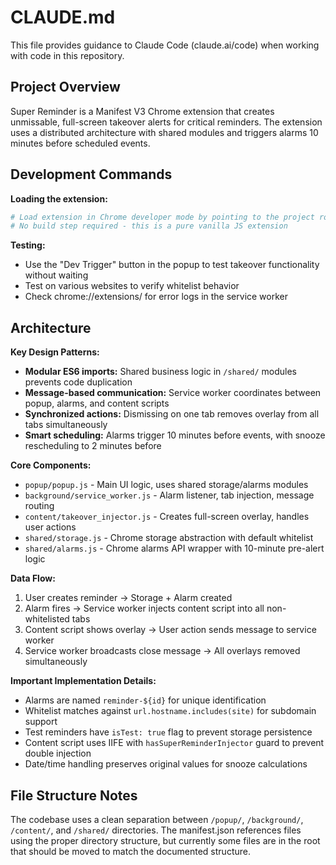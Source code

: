 # CLAUDE.md

This file provides guidance to Claude Code (claude.ai/code) when working with code in this repository.

## Project Overview

Super Reminder is a Manifest V3 Chrome extension that creates unmissable, full-screen takeover alerts for critical reminders. The extension uses a distributed architecture with shared modules and triggers alarms 10 minutes before scheduled events.

## Development Commands

**Loading the extension:**
```bash
# Load extension in Chrome developer mode by pointing to the project root directory
# No build step required - this is a pure vanilla JS extension
```

**Testing:**
- Use the "Dev Trigger" button in the popup to test takeover functionality without waiting
- Test on various websites to verify whitelist behavior
- Check chrome://extensions/ for error logs in the service worker

## Architecture

**Key Design Patterns:**
- **Modular ES6 imports:** Shared business logic in `/shared/` modules prevents code duplication
- **Message-based communication:** Service worker coordinates between popup, alarms, and content scripts
- **Synchronized actions:** Dismissing on one tab removes overlay from all tabs simultaneously
- **Smart scheduling:** Alarms trigger 10 minutes before events, with snooze rescheduling to 2 minutes before

**Core Components:**
- `popup/popup.js` - Main UI logic, uses shared storage/alarms modules
- `background/service_worker.js` - Alarm listener, tab injection, message routing
- `content/takeover_injector.js` - Creates full-screen overlay, handles user actions
- `shared/storage.js` - Chrome storage abstraction with default whitelist
- `shared/alarms.js` - Chrome alarms API wrapper with 10-minute pre-alert logic

**Data Flow:**
1. User creates reminder → Storage + Alarm created
2. Alarm fires → Service worker injects content script into all non-whitelisted tabs
3. Content script shows overlay → User action sends message to service worker
4. Service worker broadcasts close message → All overlays removed simultaneously

**Important Implementation Details:**
- Alarms are named `reminder-${id}` for unique identification
- Whitelist matches against `url.hostname.includes(site)` for subdomain support
- Test reminders have `isTest: true` flag to prevent storage persistence
- Content script uses IIFE with `hasSuperReminderInjector` guard to prevent double injection
- Date/time handling preserves original values for snooze calculations

## File Structure Notes

The codebase uses a clean separation between `/popup/`, `/background/`, `/content/`, and `/shared/` directories. The manifest.json references files using the proper directory structure, but currently some files are in the root that should be moved to match the documented structure.